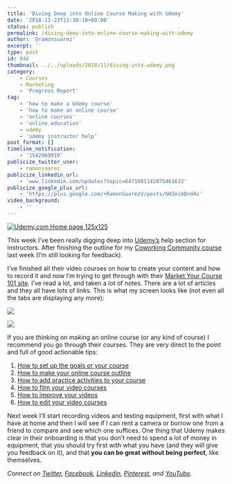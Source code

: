 ```yaml
---
title: 'Diving Deep into Online Course Making with Udemy'
date: '2018-11-23T11:30:18+00:00'
status: publish
permalink: /diving-deep-into-online-course-making-with-udemy
author: '@ramonsuarez'
excerpt: ''
type: post
id: 846
thumbnail: ../../uploads/2018/11/diving-into-udemy.png
category:
    - Courses
    - Marketing
    - 'Progress Report'
tag:
    - 'how to make a Udemy course'
    - 'how to make an online course'
    - 'online courses'
    - 'online education'
    - udemy
    - 'udemy instructor help'
post_format: []
timeline_notification:
    - '1542969019'
publicize_twitter_user:
    - ramonsuarez
publicize_linkedin_url:
    - 'www.linkedin.com/updates?topic=6471681142075461632'
publicize_google_plus_url:
    - 'https://plus.google.com/+RamonSuarezV/posts/6HZeibDnd4s'
video_background:
    - ''
---
```

[![Udemy.com Home page 125x125](https://ad.linksynergy.com/fs-bin/show?id=nqvRWNWHD4Q&bids=507388.292&subid=0&type=4&gridnum=4)](https://click.linksynergy.com/fs-bin/click?id=nqvRWNWHD4Q&offerid=507388.292&subid=0&type=4)

This week I’ve been really digging deep into [Udemy’s](https://www.coworkinghandbook.com/udemy) help section for instructors. After finishing the outline for my [Coworking Community course ](https://www.coworkinghandbook.com/coworking-community-course-draft/)last week (I’m still looking for feedback).

I’ve finished all their video courses on how to create your content and how to record it and now I’m trying to get through with their [Market Your Course 101 site](https://teach.udemy.com/course-marketing/). I’ve read a lot, and taken a lot of notes. There are a lot of articles and they all have lots of links. This is what my screen looks like (not even all the tabs are displaying any more):

![](https://ramonsuarez.com/wp-content/uploads/2018/11/udemy-marketing-help.png)

![](https://ramonsuarez.com/wp-content/uploads/2018/11/overwhelmed.gif)

If you are thinking on making an online course (or any kind of course) I recommend you go through their courses. They are very direct to the point and full of good actionable tips:

1. [How to set up the goals or your course ](https://www.udemy.com/share/1004eKAkEZc1Y=/)
2. [How to make your online course outline](https://www.udemy.com/share/10019IAkEZc1Y=/)
3. [How to add practice activities to your course](https://www.udemy.com/share/1001DOAkEZc1Y=/)
4. [How to film your video courses](https://www.udemy.com/share/10026GAkEZc1Y=/)
5. [How to improve your videos](https://www.udemy.com/share/1006b8AkEZc1Y=/)
6. [How to edit your video courses](https://www.udemy.com/share/100078AkEZc1Y=/)

Next week I’ll start recording videos and testing equipment, first with what I have at home and then I will see if I can rent a camera or borrow one from a friend to compare and see which one suffices. One thing that Udemy makes clear in their onboarding is that you don’t need to spend a lot of money in equipment, that you should try first with what you have (and they will give you feedback on it), and that **you can be great without being perfect**, like themselves.

*Connect on [Twitter](https://twitter.com/ramonsuarez), [Facebook](https://www.facebook.com/ramonsuarezdotcom), [Linkedin](https://www.linkedin.com/in/ramonsuarez/), [Pinterest](https://www.pinterest.com/ramonsuarez/), and [YouTube](https://www.youtube.com/ramonsuarezv).*